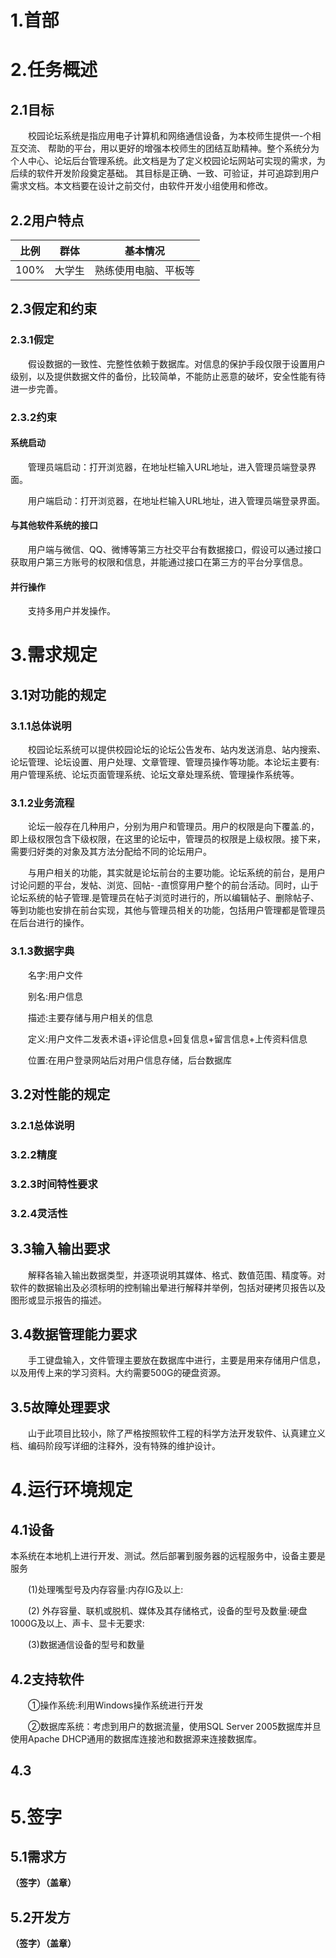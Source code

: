 # 1.首部

# 2.任务概述

## 2.1目标
&emsp;&emsp;校园论坛系统是指应用电子计算机和网络通信设备，为本校师生提供一-个相互交流、 帮助的平台，用以更好的增强本校师生的团结互助精神。整个系统分为个人中心、论坛后台管理系统。此文档是为了定义校园论坛网站可实现的需求，为后续的软件开发阶段奠定基础。 其目标是正确、一致、可验证，并可追踪到用户需求文档。本文档要在设计之前交付，由软件开发小组使用和修改。

## 2.2用户特点
|比例|群体|基本情况|
|---|----|----|
|100%|大学生|熟练使用电脑、平板等|

## 2.3假定和约束

### 2.3.1假定
&emsp;&emsp;假设数据的一致性、完整性依赖于数据库。对信息的保护手段仅限于设置用户级别，以及提供数据文件的备份，比较简单，不能防止恶意的破坏，安全性能有待进一步完善。

### 2.3.2约束

#### 系统启动
&emsp;&emsp;管理员端启动：打开浏览器，在地址栏输入URL地址，进入管理员端登录界面。

&emsp;&emsp;用户端启动：打开浏览器，在地址栏输入URL地址，进入管理员端登录界面。

#### 与其他软件系统的接口
&emsp;&emsp;用户端与微信、QQ、微博等第三方社交平台有数据接口，假设可以通过接口获取用户第三方账号的权限和信息，并能通过接口在第三方的平台分享信息。

#### 并行操作
&emsp;&emsp;支持多用户并发操作。


# 3.需求规定

## 3.1对功能的规定

### 3.1.1总体说明
&emsp;&emsp;校园论坛系统可以提供校园论坛的论坛公告发布、站内发送消息、站内搜索、论坛管理、论坛设置、用户处理、文章管理、管理员操作等功能。本论坛主要有:用户管理系统、论坛页面管理系统、论坛文章处理系统、管理操作系统等。

### 3.1.2业务流程
&emsp;&emsp;论坛一般存在几种用户，分别为用户和管理员。用户的权限是向下覆盖.的，即上级权限包含下级权限，在这里的论坛中，管理员的权限是上级权限。接下来，需要归好类的对象及其方法分配给不同的论坛用户。

&emsp;&emsp;与用户相关的功能，其实就是论坛前台的主要功能。论坛系统的前台，是用户讨论问题的平台，发帖、浏览、回帖- -直惯穿用户整个的前台活动。同时，山于论坛系统的帖子管理.是管理员在帖子浏览时进行的，所以编辑帖子、删除帖子、等到功能也安排在前台实现，其他与管理员相关的功能，包括用户管理都是管理员在后台进行的操作。

### 3.1.3数据字典
&emsp;&emsp;名字:用户文件

&emsp;&emsp;别名:用户信息

&emsp;&emsp;描述:主要存储与用户相关的信息

&emsp;&emsp;定义:用户文件二发表术语+评论信息+回复信息+留言信息+上传资料信息

&emsp;&emsp;位置:在用户登录网站后对用户信息存储，后台数据库

## 3.2对性能的规定

### 3.2.1总体说明


### 3.2.2精度


### 3.2.3时间特性要求


### 3.2.4灵活性


## 3.3输入输出要求
&emsp;&emsp;解释各输入输出数据类型，并逐项说明其媒体、格式、数值范围、精度等。对软件的数据输出及必须标明的控制输出晕进行解释并举例，包括对硬拷贝报告以及图形或显示报告的描述。

## 3.4数据管理能力要求
&emsp;&emsp;手工键盘输入，文件管理主要放在数据库中进行，主要是用来存储用户信息，以及用传上来的学习资料。大约需要500G的硬盘资源。

## 3.5故障处理要求
&emsp;&emsp;山于此项目比较小，除了严格按照软件工程的科学方法开发软件、认真建立义档、编码阶段写详细的注释外，没有特殊的维护设计。

# 4.运行环境规定

## 4.1设备
本系统在本地机上进行开发、测试。然后部署到服务器的远程服务中，设备主要是服务

&emsp;&emsp;(1)处理嘴型号及内存容量:内存IG及以上:

&emsp;&emsp;(2) 外存容量、联机或脱机、媒体及其存储格式，设备的型号及数量:硬盘1000G及以上、声卡、显卡无要求:

&emsp;&emsp;(3)数据通信设备的型号和数量

## 4.2支持软件
&emsp;&emsp;①操作系统:利用Windows操作系统进行开发

&emsp;&emsp;②数据库系统：考虑到用户的数据流量，使用SQL Server 2005数据库并旦使用Apache DHCP通用的数据库连接池和数据源来连接数据库。

## 4.3

# 5.签字

## 5.1需求方
**（签字）（盖章）**


## 5.2开发方
**（签字）（盖章）**

